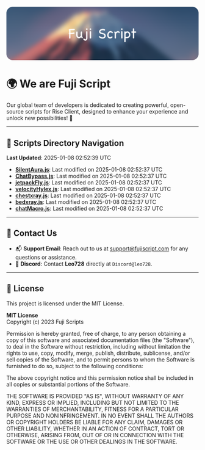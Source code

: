 ![Banner](.github/b.webp)

# 🌍 **We are Fuji Script**

Our global team of developers is dedicated to creating powerful, open-source scripts for Rise Client, designed to enhance your experience and unlock new possibilities! 🌟

---
<!-- SCRIPTS_NAVIGATION_START -->
## 📂 **Scripts Directory Navigation**

**Last Updated**: 2025-01-08 02:52:39 UTC

- **[SilentAura.js](scripts/SilentAura.js)**: Last modified on 2025-01-08 02:52:37 UTC
- **[ChatBypass.js](scripts/ChatBypass.js)**: Last modified on 2025-01-08 02:52:37 UTC
- **[jetpackFly.js](scripts/jetpackFly.js)**: Last modified on 2025-01-08 02:52:37 UTC
- **[velocityHylex.js](scripts/velocityHylex.js)**: Last modified on 2025-01-08 02:52:37 UTC
- **[chestxray.js](scripts/chestxray.js)**: Last modified on 2025-01-08 02:52:37 UTC
- **[bedxray.js](scripts/bedxray.js)**: Last modified on 2025-01-08 02:52:37 UTC
- **[chatMacro.js](scripts/chatMacro.js)**: Last modified on 2025-01-08 02:52:37 UTC

<!-- SCRIPTS_NAVIGATION_END -->

---

## 💬 **Contact Us**  
- 📬 **Support Email**: Reach out to us at [support@fujiscript.com](mailto:support@fujiscript.com) for any questions or assistance.  
- 💬 **Discord**: Contact **Leo728** directly at `Discord@leo728`.

---

## 📜 **License**

This project is licensed under the MIT License.  

**MIT License**  
Copyright (c) 2023 Fuji Scripts  

Permission is hereby granted, free of charge, to any person obtaining a copy of this software and associated documentation files (the "Software"), to deal in the Software without restriction, including without limitation the rights to use, copy, modify, merge, publish, distribute, sublicense, and/or sell copies of the Software, and to permit persons to whom the Software is furnished to do so, subject to the following conditions:  

The above copyright notice and this permission notice shall be included in all copies or substantial portions of the Software.  

THE SOFTWARE IS PROVIDED "AS IS", WITHOUT WARRANTY OF ANY KIND, EXPRESS OR IMPLIED, INCLUDING BUT NOT LIMITED TO THE WARRANTIES OF MERCHANTABILITY, FITNESS FOR A PARTICULAR PURPOSE AND NONINFRINGEMENT. IN NO EVENT SHALL THE AUTHORS OR COPYRIGHT HOLDERS BE LIABLE FOR ANY CLAIM, DAMAGES OR OTHER LIABILITY, WHETHER IN AN ACTION OF CONTRACT, TORT OR OTHERWISE, ARISING FROM, OUT OF OR IN CONNECTION WITH THE SOFTWARE OR THE USE OR OTHER DEALINGS IN THE SOFTWARE.  
